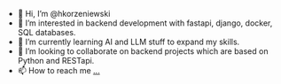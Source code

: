 - 👋 Hi, I’m @hkorzeniewski
- 👀 I’m interested in backend development with fastapi, django, docker, SQL databases.
- 🌱 I’m currently learning AI and LLM stuff to expand my skills.
- 💞️ I’m looking to collaborate on backend projects which are based on Python and RESTapi.
- 📫 How to reach me [...](https://www.linkedin.com/in/hubert-korzeniewski-693154208/)

<!---
hkorzeniewski/hkorzeniewski is a ✨ special ✨ repository because its `README.md` (this file) appears on your GitHub profile.
You can click the Preview link to take a look at your changes.
--->
